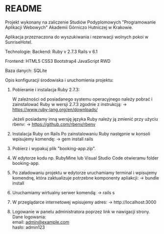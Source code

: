 # README

Projekt wykonany na zaliczenie Studiów Podyplomowych "Programowanie Aplikacji Webowych" Akademii Górniczo Hutniczej w Krakowie.

Aplikacja przeznaczona do wyszukiwania i rezerwacji wolnych pokoi w SunriseHotel.

Technologie:
Backend:
Ruby v 2.7.3
Rails v 6.1

Frontend:
HTML5
CSS3
Bootstrap4
JavaScript
RWD

Baza danych:
SQLite


Opis konfiguracji środowiska i uruchomienia projektu:

1. Pobieranie i instalacja Ruby 2.7.3:

   W zależności od posiadanego systemu operacyjnego należy pobrać i zainstalować Ruby w wersji 2.7.3 zgodnie z instrukcją:
   ->  https://www.ruby-lang.org/en/downloads/

   Jeżeli posiadamy inną wersję języka Ruby należy ją zmienić przy użyciu rbenv:
   -> https://github.com/rbenv/rbenv

2. Instalacja Ruby on Rails
   Po zainstalowaniu Ruby następnie w konsoli wpisujemy komendę:
   -> gem install rails

3. Pobierz i wypakuj plik "booking-app.zip".

4. W edytorze kodu np. RubyMine lub Visual Studio Code otwieramu folder booking-app.

5. Po załadowaniu projektu w edytorze uruchamiamy terminal i wpisujemy komendnę, która zaktualizuje potrzebne komponenty apliakcji:
   -> bundle install

6. Uruchamiamy wirtualny serwer komendą:
   -> rails s

7. W przeglądarce internetowej wpisujemy adres:
   -> http://localhost:3000

8. Logowanie w panelu administratora poprzez link w nawigacji strony.
   Dane logowania:<br>
   email: admin@example.com <br>
   hasło: admin123
